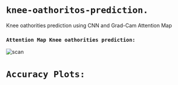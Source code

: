 # `knee-oathoritos-prediction.`

Knee oathorities prediction using CNN and Grad-Cam Attention Map

### `Attention Map Knee oathorities prediction:`

![scan](https://user-images.githubusercontent.com/98689629/228420387-bcb0a6b0-08c9-4f4d-852b-ae07c96ea4f0.jpg)

# `Accuracy Plots:`

